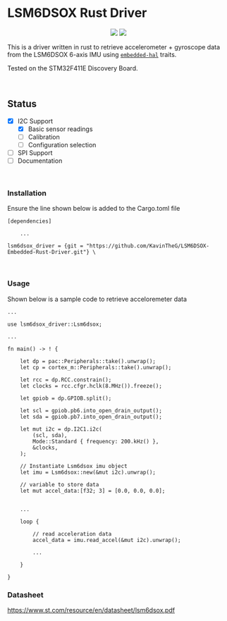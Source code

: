 # LSM6DSOX Rust Driver

<div align="center">
    <img src="https://img.shields.io/badge/Rust-black?style=for-the-badge&logo=rust&logoColor=#E57324"/> 
    <img src="https://img.shields.io/badge/license-MIT-blue" (https://github.co/KavinTheG/LSM6DSOX-Embedded-Rust-Driver/blob/main/LICENSE-MIT) />
</div>

This is a driver written in rust to retrieve accelerometer + gyroscope data from the LSM6DSOX 6-axis IMU using [`embedded-hal`](https://github.com/japaric/embedded-hal) traits. 

Tested on the STM32F411E Discovery Board.

<br />

## Status
- [x] I2C Support 
    - [x] Basic sensor readings
    - [ ] Calibration
    - [ ] Configuration selection
- [ ] SPI Support
- [ ] Documentation

<br />

### Installation 

Ensure the line shown below is added to the Cargo.toml file

```
[dependencies]

    ...

lsm6dsox_driver = {git = "https://github.com/KavinTheG/LSM6DSOX-Embedded-Rust-Driver.git"} \
```

<br />

### Usage

Shown below is a sample code to retrieve acceloremeter data

```
...

use lsm6dsox_driver::Lsm6dsox;

...

fn main() -> ! {

    let dp = pac::Peripherals::take().unwrap();
    let cp = cortex_m::Peripherals::take().unwrap();

    let rcc = dp.RCC.constrain();
    let clocks = rcc.cfgr.hclk(8.MHz()).freeze();

    let gpiob = dp.GPIOB.split();

    let scl = gpiob.pb6.into_open_drain_output();
    let sda = gpiob.pb7.into_open_drain_output();

    let mut i2c = dp.I2C1.i2c(
        (scl, sda),
        Mode::Standard { frequency: 200.kHz() },
        &clocks,
    );

    // Instantiate Lsm6dsox imu object
    let imu = Lsm6dsox::new(&mut i2c).unwrap();

    // variable to store data
    let mut accel_data:[f32; 3] = [0.0, 0.0, 0.0];


    ...

    loop {

        // read acceleration data
        accel_data = imu.read_accel(&mut i2c).unwrap();

        ...

    }

}

```

### Datasheet

https://www.st.com/resource/en/datasheet/lsm6dsox.pdf

